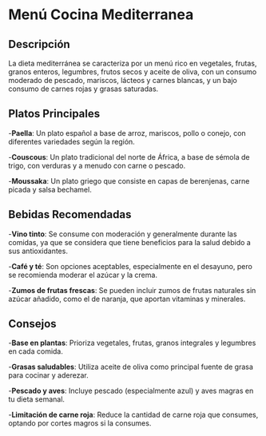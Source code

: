 # Menú Cocina Mediterranea

## Descripción
La dieta mediterránea se caracteriza por un menú rico en vegetales, frutas, granos enteros, legumbres, frutos secos y aceite de oliva, con un consumo moderado de pescado, mariscos, lácteos y carnes blancas, y un bajo consumo de carnes rojas y grasas saturadas.

## Platos Principales

-**Paella**:
Un plato español a base de arroz, mariscos, pollo o conejo, con diferentes variedades según la región. 

-**Couscous**:
Un plato tradicional del norte de África, a base de sémola de trigo, con verduras y a menudo con carne o pescado. 

-**Moussaka**:
Un plato griego que consiste en capas de berenjenas, carne picada y salsa bechamel.

## Bebidas Recomendadas

-**Vino tinto**:
Se consume con moderación y generalmente durante las comidas, ya que se considera que tiene beneficios para la salud debido a sus antioxidantes. 

-**Café y té**:
Son opciones aceptables, especialmente en el desayuno, pero se recomienda moderar el azúcar y la crema. 

-**Zumos de frutas frescas**:
Se pueden incluir zumos de frutas naturales sin azúcar añadido, como el de naranja, que aportan vitaminas y minerales. 

## Consejos

-**Base en plantas**: Prioriza vegetales, frutas, granos integrales y legumbres en cada comida. 

-**Grasas saludables**: Utiliza aceite de oliva como principal fuente de grasa para cocinar y aderezar. 

-**Pescado y aves**: Incluye pescado (especialmente azul) y aves magras en tu dieta semanal. 

-**Limitación de carne roja**: Reduce la cantidad de carne roja que consumes, optando por cortes magros si la consumes. 
